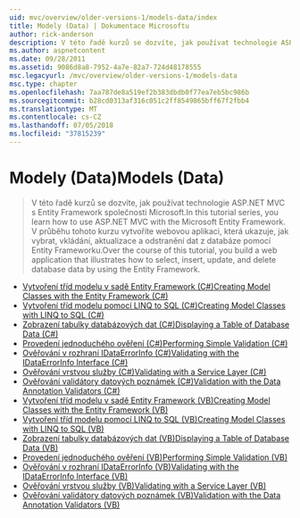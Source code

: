 ```yaml
---
uid: mvc/overview/older-versions-1/models-data/index
title: Modely (Data) | Dokumentace Microsoftu
author: rick-anderson
description: V této řadě kurzů se dozvíte, jak používat technologie ASP.NET MVC s Entity Framework společnosti Microsoft. V průběhu tohoto kurzu můžete vytvořit webovou aplikaci...
ms.author: aspnetcontent
ms.date: 09/28/2011
ms.assetid: 9086d8a8-7952-4a7e-82a7-724d48178555
msc.legacyurl: /mvc/overview/older-versions-1/models-data
msc.type: chapter
ms.openlocfilehash: 7aa787de8a519ef2b383dbdb0f77ea7eb5bc986b
ms.sourcegitcommit: b28cd0313af316c051c2ff8549865bff67f2fbb4
ms.translationtype: MT
ms.contentlocale: cs-CZ
ms.lasthandoff: 07/05/2018
ms.locfileid: "37815239"
---
```

<a name="models-data"></a><span data-ttu-id="263b4-104">Modely (Data)</span><span class="sxs-lookup"><span data-stu-id="263b4-104">Models (Data)</span></span>
====================
> <span data-ttu-id="263b4-105">V této řadě kurzů se dozvíte, jak používat technologie ASP.NET MVC s Entity Framework společnosti Microsoft.</span><span class="sxs-lookup"><span data-stu-id="263b4-105">In this tutorial series, you learn how to use ASP.NET MVC with the Microsoft Entity Framework.</span></span> <span data-ttu-id="263b4-106">V průběhu tohoto kurzu vytvoříte webovou aplikaci, která ukazuje, jak vybrat, vkládání, aktualizace a odstranění dat z databáze pomocí Entity Frameworku.</span><span class="sxs-lookup"><span data-stu-id="263b4-106">Over the course of this tutorial, you build a web application that illustrates how to select, insert, update, and delete database data by using the Entity Framework.</span></span>


- [<span data-ttu-id="263b4-107">Vytvoření tříd modelu v sadě Entity Framework (C#)</span><span class="sxs-lookup"><span data-stu-id="263b4-107">Creating Model Classes with the Entity Framework (C#)</span></span>](creating-model-classes-with-the-entity-framework-cs.md)
- [<span data-ttu-id="263b4-108">Vytvoření tříd modelu pomocí LINQ to SQL (C#)</span><span class="sxs-lookup"><span data-stu-id="263b4-108">Creating Model Classes with LINQ to SQL (C#)</span></span>](creating-model-classes-with-linq-to-sql-cs.md)
- [<span data-ttu-id="263b4-109">Zobrazení tabulky databázových dat (C#)</span><span class="sxs-lookup"><span data-stu-id="263b4-109">Displaying a Table of Database Data (C#)</span></span>](displaying-a-table-of-database-data-cs.md)
- [<span data-ttu-id="263b4-110">Provedení jednoduchého ověření (C#)</span><span class="sxs-lookup"><span data-stu-id="263b4-110">Performing Simple Validation (C#)</span></span>](performing-simple-validation-cs.md)
- [<span data-ttu-id="263b4-111">Ověřování v rozhraní IDataErrorInfo (C#)</span><span class="sxs-lookup"><span data-stu-id="263b4-111">Validating with the IDataErrorInfo Interface (C#)</span></span>](validating-with-the-idataerrorinfo-interface-cs.md)
- [<span data-ttu-id="263b4-112">Ověřování vrstvou služby (C#)</span><span class="sxs-lookup"><span data-stu-id="263b4-112">Validating with a Service Layer (C#)</span></span>](validating-with-a-service-layer-cs.md)
- [<span data-ttu-id="263b4-113">Ověřování validátory datových poznámek (C#)</span><span class="sxs-lookup"><span data-stu-id="263b4-113">Validation with the Data Annotation Validators (C#)</span></span>](validation-with-the-data-annotation-validators-cs.md)
- [<span data-ttu-id="263b4-114">Vytvoření tříd modelu v sadě Entity Framework (VB)</span><span class="sxs-lookup"><span data-stu-id="263b4-114">Creating Model Classes with the Entity Framework (VB)</span></span>](creating-model-classes-with-the-entity-framework-vb.md)
- [<span data-ttu-id="263b4-115">Vytvoření tříd modelu pomocí LINQ to SQL (VB)</span><span class="sxs-lookup"><span data-stu-id="263b4-115">Creating Model Classes with LINQ to SQL (VB)</span></span>](creating-model-classes-with-linq-to-sql-vb.md)
- [<span data-ttu-id="263b4-116">Zobrazení tabulky databázových dat (VB)</span><span class="sxs-lookup"><span data-stu-id="263b4-116">Displaying a Table of Database Data (VB)</span></span>](displaying-a-table-of-database-data-vb.md)
- [<span data-ttu-id="263b4-117">Provedení jednoduchého ověření (VB)</span><span class="sxs-lookup"><span data-stu-id="263b4-117">Performing Simple Validation (VB)</span></span>](performing-simple-validation-vb.md)
- [<span data-ttu-id="263b4-118">Ověřování v rozhraní IDataErrorInfo (VB)</span><span class="sxs-lookup"><span data-stu-id="263b4-118">Validating with the IDataErrorInfo Interface (VB)</span></span>](validating-with-the-idataerrorinfo-interface-vb.md)
- [<span data-ttu-id="263b4-119">Ověřování vrstvou služby (VB)</span><span class="sxs-lookup"><span data-stu-id="263b4-119">Validating with a Service Layer (VB)</span></span>](validating-with-a-service-layer-vb.md)
- [<span data-ttu-id="263b4-120">Ověřování validátory datových poznámek (VB)</span><span class="sxs-lookup"><span data-stu-id="263b4-120">Validation with the Data Annotation Validators (VB)</span></span>](validation-with-the-data-annotation-validators-vb.md)
